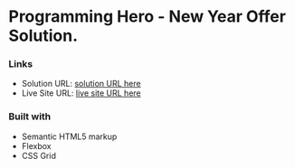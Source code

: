 # Programming Hero - New Year Offer Solution.

### Links

- Solution URL: [solution URL here](https://your-solution-url.com)
- Live Site URL: [live site URL here](https://your-live-site-url.com)

### Built with

- Semantic HTML5 markup
- Flexbox
- CSS Grid
